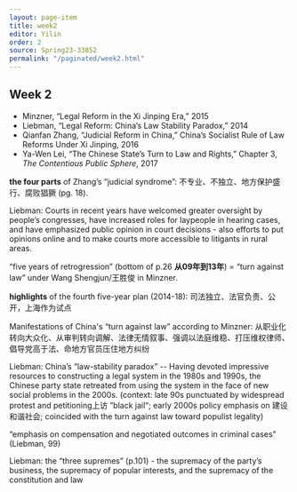 ```yaml
---
layout: page-item
title: week2
editor: Yilin
order: 2
source: Spring23-33852
permalink: "/paginated/week2.html"
---
```


## Week 2

- Minzner, “Legal Reform in the Xi Jinping Era,” 2015
- Liebman, “Legal Reform: China’s Law Stability Paradox,” 2014
- Qianfan Zhang, “Judicial Reform in China,” China’s Socialist Rule of Law Reforms Under Xi Jinping, 2016
- Ya-Wen Lei, “The Chinese State’s Turn to Law and Rights,” Chapter 3, *The Contentious Public Sphere*, 2017

**the four parts** of Zhang’s “judicial syndrome”: 不专业、不独立、地方保护盛行、腐败猖獗 (pg. 18).

Liebman: Courts in recent years have welcomed greater oversight by people’s congresses, have increased roles for laypeople in hearing cases, and have emphasized public opinion in court decisions - also efforts to put opinions online and to make courts more accessible to litigants in rural areas.

“five years of retrogression” (bottom of p.26 **从09年到13年**) =  “turn against law” under Wang Shengjun/王胜俊 in Minzner.

**highlights** of the fourth five-year plan (2014-18): 司法独立、法官负责、公开，上海作为试点

Manifestations of China's “turn against law” according to Minzner: 从职业化转向大众化、从审判转向调解、法律无情叙事、强调以法庭维稳、打压维权律师、倡导党高于法、命地方官员压住地方纠纷

Liebman: China’s “law-stability paradox” -- Having devoted impressive resources to constructing a legal system in the 1980s and 1990s, the Chinese party state retreated from using the system in the face of new social problems in the 2000s. (context: late 90s punctuated by widespread protest and petitioning上访 ”black jail“; early 2000s policy emphasis on 建设和谐社会; coincided with the turn against law toward populist legality)

“emphasis on compensation and negotiated outcomes in criminal cases” (Liebman, 99) 

Liebman: the “three supremes” (p.101) - the supremacy of the party’s business, the supremacy of popular interests, and the supremacy of the constitution and law
